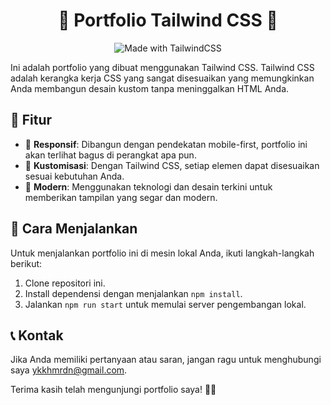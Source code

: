 <h1 align="center">🚀 Portfolio Tailwind CSS 🚀</h1>

<p align="center">
  <img src="https://img.shields.io/badge/Made%20with-TailwindCSS-38B2AC?style=for-the-badge&logo=tailwind-css" alt="Made with TailwindCSS">
</p>

Ini adalah portfolio yang dibuat menggunakan Tailwind CSS. Tailwind CSS adalah kerangka kerja CSS yang sangat disesuaikan yang memungkinkan Anda membangun desain kustom tanpa meninggalkan HTML Anda.

## 🌟 Fitur

- 📱 **Responsif**: Dibangun dengan pendekatan mobile-first, portfolio ini akan terlihat bagus di perangkat apa pun.
- 🎨 **Kustomisasi**: Dengan Tailwind CSS, setiap elemen dapat disesuaikan sesuai kebutuhan Anda.
- 🚀 **Modern**: Menggunakan teknologi dan desain terkini untuk memberikan tampilan yang segar dan modern.

## 🚀 Cara Menjalankan

Untuk menjalankan portfolio ini di mesin lokal Anda, ikuti langkah-langkah berikut:

1. Clone repositori ini.
2. Install dependensi dengan menjalankan `npm install`.
3. Jalankan `npm run start` untuk memulai server pengembangan lokal.

## 📞 Kontak

Jika Anda memiliki pertanyaan atau saran, jangan ragu untuk menghubungi saya ykkhmrdn@gmail.com.

Terima kasih telah mengunjungi portfolio saya! 🎉🎉
